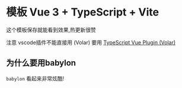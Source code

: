 # 模板 Vue 3 + TypeScript + Vite

这个模板保存就能看到效果,热更新很赞

注意 vscode插件不能直接用  (Volar) 要用 [TypeScript Vue Plugin (Volar)](https://marketplace.visualstudio.com/items?itemName=Vue.vscode-typescript-vue-plugin)

## 为什么要用babylon 

`babylon` 看起来非常炫酷! 
